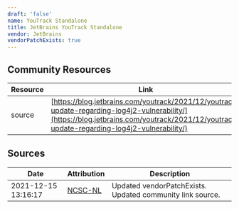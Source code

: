 ```yaml
---
draft: 'false'
name: YouTrack Standalone
title: JetBrains YouTrack Standalone
vendor: JetBrains
vendorPatchExists: true
---
```



## Community Resources
| Resource | Link |
| --- | --- |
| source | [https://blog.jetbrains.com/youtrack/2021/12/youtrack-update-regarding-log4j2-vulnerability/](https://blog.jetbrains.com/youtrack/2021/12/youtrack-update-regarding-log4j2-vulnerability/) |


## Sources
| Date | Attribution | Description |
| --- | --- | --- |
| 2021-12-15 13:16:17 | [NCSC-NL](https://github.com/NCSC-NL/log4shell/blob/main/software/README.md) | Updated vendorPatchExists. Updated community link source.  |
